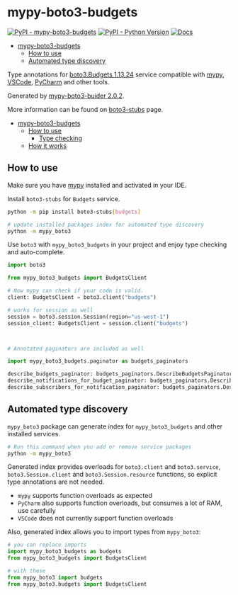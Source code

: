 # mypy-boto3-budgets

[![PyPI - mypy-boto3-budgets](https://img.shields.io/pypi/v/mypy-boto3-budgets.svg?color=blue)](https://pypi.org/project/mypy-boto3-budgets)
[![PyPI - Python Version](https://img.shields.io/pypi/pyversions/mypy-boto3-budgets.svg?color=blue)](https://pypi.org/project/mypy-boto3-budgets)
[![Docs](https://img.shields.io/readthedocs/mypy-boto3-builder.svg?color=blue)](https://mypy-boto3-builder.readthedocs.io/)

- [mypy-boto3-budgets](#mypy-boto3-budgets)
  - [How to use](#how-to-use)
  - [Automated type discovery](#automated-type-discovery)


Type annotations for
[boto3.Budgets 1.13.24](https://boto3.amazonaws.com/v1/documentation/api/1.13.24/reference/services/budgets.html#Budgets) service
compatible with [mypy](https://github.com/python/mypy), [VSCode](https://code.visualstudio.com/),
[PyCharm](https://www.jetbrains.com/pycharm/) and other tools.

Generated by [mypy-boto3-buider 2.0.2](https://github.com/vemel/mypy_boto3_builder).

More information can be found on [boto3-stubs](https://pypi.org/project/boto3-stubs/) page.

- [mypy-boto3-budgets](#mypy-boto3-budgets)
  - [How to use](#how-to-use)
    - [Type checking](#type-checking)
  - [How it works](#how-it-works)

## How to use

Make sure you have [mypy](https://github.com/python/mypy) installed and activated in your IDE.

Install `boto3-stubs` for `Budgets` service.

```bash
python -m pip install boto3-stubs[budgets]

# update installed packages index for automated type discovery
python -m mypy_boto3
```

Use `boto3` with `mypy_boto3_budgets` in your project and enjoy type checking and auto-complete.

```python
import boto3

from mypy_boto3_budgets import BudgetsClient

# Now mypy can check if your code is valid.
client: BudgetsClient = boto3.client("budgets")

# works for session as well
session = boto3.session.Session(region="us-west-1")
session_client: BudgetsClient = session.client("budgets")



# Annotated paginators are included as well

import mypy_boto3_budgets.paginator as budgets_paginators

describe_budgets_paginator: budgets_paginators.DescribeBudgetsPaginator = client.get_paginator("describe_budgets")
describe_notifications_for_budget_paginator: budgets_paginators.DescribeNotificationsForBudgetPaginator = client.get_paginator("describe_notifications_for_budget")
describe_subscribers_for_notification_paginator: budgets_paginators.DescribeSubscribersForNotificationPaginator = client.get_paginator("describe_subscribers_for_notification")
```

## Automated type discovery

`mypy_boto3` package can generate index for `mypy_boto3_budgets` and other installed services.

```bash
# Run this command when you add or remove service packages
python -m mypy_boto3
```

Generated index provides overloads for `boto3.client` and `boto3.service`,
`boto3.Session.client` and `boto3.Session.resource` functions,
so explicit type annotations are not needed.

- `mypy` supports function overloads as expected
- `PyCharm` also supports function overloads, but consumes a lot of RAM, use carefully
- `VSCode` does not currently support function overloads

Also, generated index allows you to import types from `mypy_boto3`:

```python
# you can replace imports
import mypy_boto3_budgets as budgets
from mypy_boto3_budgets import BudgetsClient

# with these
from mypy_boto3 import budgets
from mypy_boto3.budgets import BudgetsClient
```